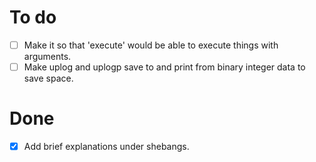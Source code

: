 # To do
- [ ] Make it so that 'execute' would be able to execute things with arguments.
- [ ] Make uplog and uplogp save to and print from binary integer data to save space.

# Done
- [X] Add brief explanations under shebangs.
